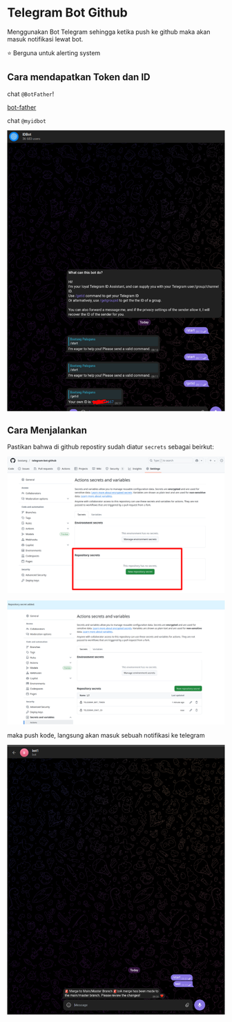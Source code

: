 # Telegram Bot Github

Menggunakan Bot Telegram sehingga ketika push ke github maka akan masuk notifikasi lewat bot.

⭐ Berguna untuk alerting system

## Cara mendapatkan Token dan ID

chat `@BotFather`!

[bot-father](./img/bot-father.png)

chat `@myidbot`

![id-bot-untuk-id-chat](./img/id-bot-untuk-id-chat.png)

## Cara Menjalankan

Pastikan bahwa di github repostiry sudah diatur `secrets` sebagai beirkut:

![settings-secrets](./img/settings-secrets.png)

![Github secrets](./img/set-environment-secret.png)

maka push kode, langsung akan masuk sebuah notifikasi ke telegram

![notification-telegram](./img/notification-telegram.png)
